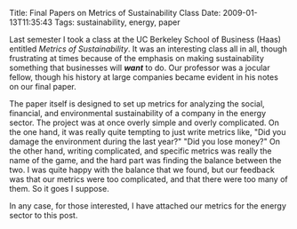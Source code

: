 Title: Final Papers on Metrics of Sustainability Class
Date: 2009-01-13T11:35:43
Tags: sustainability, energy, paper


Last semester I took a class at the UC Berkeley School of Business (Haas) entitled <i>Metrics of Sustainability</i>. It was an interesting class all in all, though frustrating at times because of the emphasis on making sustainability something that businesses will <i><strong>want</strong></i> to do. Our professor was a jocular fellow, though his history at large companies became evident in his notes on our final paper.

The paper itself is designed to set up metrics for analyzing the social, financial, and environmental sustainability of a company in the energy sector. The project was at once overly simple and overly complicated. On the one hand, it was really quite tempting to just write metrics like, "Did you damage the environment during the last year?" "Did you lose money?" On the other hand, writing complicated, and specific metrics was really the name of the game, and the hard part was finding the balance between the two. I was quite happy with the balance that we found, but our feedback was that our metrics were too complicated, and that there were too many of them. So it goes I suppose.

In any case, for those interested, I have attached our metrics for the energy sector to this post.